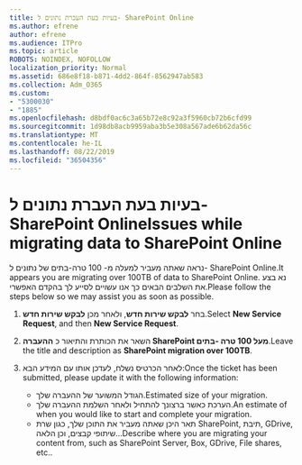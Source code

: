 ```yaml
---
title: בעיות בעת העברת נתונים ל- SharePoint Online
ms.author: efrene
author: efrene
ms.audience: ITPro
ms.topic: article
ROBOTS: NOINDEX, NOFOLLOW
localization_priority: Normal
ms.assetid: 686e8f18-b871-4dd2-864f-8562947ab583
ms.collection: Adm_O365
ms.custom:
- "5300030"
- "1885"
ms.openlocfilehash: d8bdf0ac6c3a65b72e8c92a3f5960cb72b6cfd99
ms.sourcegitcommit: 1d98db8acb9959aba3b5e308a567ade6b62da56c
ms.translationtype: MT
ms.contentlocale: he-IL
ms.lasthandoff: 08/22/2019
ms.locfileid: "36504356"
---
```

# <a name="issues-while-migrating-data-to-sharepoint-online"></a><span data-ttu-id="37c84-102">בעיות בעת העברת נתונים ל- SharePoint Online</span><span class="sxs-lookup"><span data-stu-id="37c84-102">Issues while migrating data to SharePoint Online</span></span>

<span data-ttu-id="37c84-103">נראה שאתה מעביר למעלה מ- 100 טרה-בתים של נתונים ל- SharePoint Online.</span><span class="sxs-lookup"><span data-stu-id="37c84-103">It appears you are migrating over 100TB of data to SharePoint Online.</span></span> <span data-ttu-id="37c84-104">נא בצע את השלבים הבאים כך אנו עשויים לסייע לך בהקדם האפשרי.</span><span class="sxs-lookup"><span data-stu-id="37c84-104">Please follow the steps below so we may assist you as soon as possible.</span></span> 

1. <span data-ttu-id="37c84-105">בחר **לבקש שירות חדש**, ולאחר מכן **לבקש שירות חדש**.</span><span class="sxs-lookup"><span data-stu-id="37c84-105">Select **New Service Request**, and then **New Service Request**.</span></span> 
2. <span data-ttu-id="37c84-106">השאר את הכותרת והתיאור כ **ההעברה SharePoint מעל 100 טרה -בתים**.</span><span class="sxs-lookup"><span data-stu-id="37c84-106">Leave the title and description as **SharePoint migration over 100TB**.</span></span>
3. <span data-ttu-id="37c84-107">לאחר הכרטיס נשלח, לעדכן אותו עם המידע הבא:</span><span class="sxs-lookup"><span data-stu-id="37c84-107">Once the ticket has been submitted, please update it with the following information:</span></span> 

    - <span data-ttu-id="37c84-108">הגודל המשוער של ההעברה שלך.</span><span class="sxs-lookup"><span data-stu-id="37c84-108">Estimated size of your migration.</span></span>
    - <span data-ttu-id="37c84-109">הערכת כאשר ברצונך להתחיל ולאחר השלמת ההעברה שלך.</span><span class="sxs-lookup"><span data-stu-id="37c84-109">An estimate of when you would like to start and complete your migration.</span></span>
    - <span data-ttu-id="37c84-110">תאר היכן שאתה מעביר את התוכן שלך, כגון שרת SharePoint, תיבת, GDrive, שיתופי קבצים, וכן הלאה...</span><span class="sxs-lookup"><span data-stu-id="37c84-110">Describe where you are migrating your content from, such as SharePoint Server, Box, GDrive, File shares, etc..</span></span>


  

